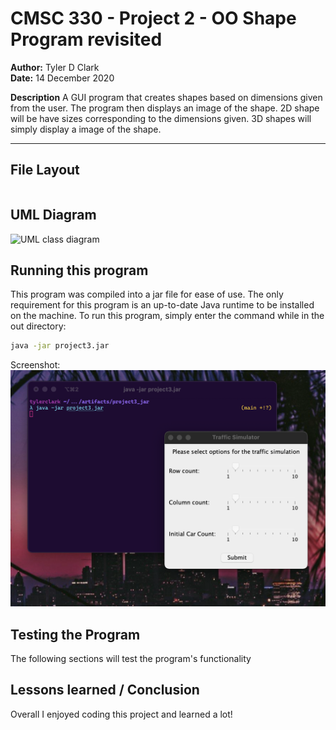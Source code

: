 # CMSC 330 - Project 2 - OO Shape Program revisited

**Author:** Tyler D Clark  
**Date:** 14 December 2020

**Description** A GUI program that creates shapes based on dimensions given from the user. The program then displays an image of the shape. 2D shape will be have sizes corresponding to the dimensions given. 3D shapes will simply display a image of the shape. 

___

## File Layout

``` bash

```

## UML Diagram

![UML class diagram](img/project2uml.png)

## Running this program

This program was compiled into a jar file for ease of use. The only requirement for this program is an up-to-date Java runtime to be installed on the machine. To run this program, simply enter the command while in the out directory:

``` bash
java -jar project3.jar
```

 Screenshot:
![It compiles on my machine](img/ss1.png)

## Testing the Program

The following sections will test the program's functionality

## Lessons learned / Conclusion

Overall I enjoyed coding this project and learned a lot!